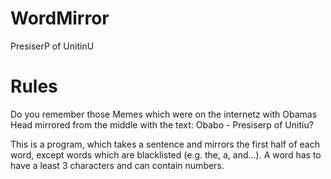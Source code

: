 WordMirror
==========

PresiserP of UnitinU

Rules
=====

Do you remember those Memes which were on the internetz with Obamas Head mirrored from the middle with the text:
Obabo - Presiserp of Unitiu?

This is a program, which takes a sentence and mirrors the first half of each word, except words which are blacklisted (e.g. the, a, and...).
A word has to have a least 3 characters and can contain numbers.
